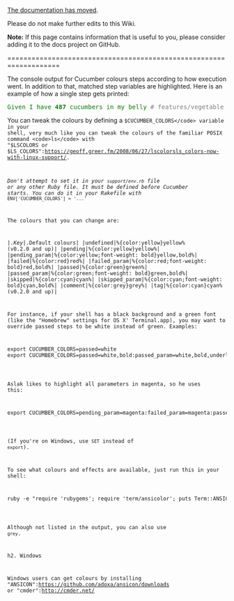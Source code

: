 [The documentation has moved](https://docs.cucumber.io/).

Please do not make further edits to this Wiki.

**Note:** If this page contains information that is useful to you, please consider adding it to the docs project on GitHub.

===================================================================

The console output for Cucumber colours steps according to how execution went. In addition to that, matched step variables are highlighted. Here is an example of how a single step gets printed:

<notextile>
<pre><span style="color:green">Given I have</span> <span style="color:green;font-weight:bold">487</span> <span style="color:green">cucumbers in my belly</span> <span style="color:grey"># features/vegetable_features.feature:49</span>
</pre></notextile>

You can tweak the colours by defining a <code>$CUCUMBER_COLORS</code> variable in your shell, very much like you can tweak the colours of the familiar POSIX command <code>ls</code> with
"$LSCOLORS or $LS_COLORS":https://geoff.greer.fm/2008/06/27/lscolorsls_colors-now-with-linux-support/.

_Don't attempt to set it in your <code>support/env.rb</code> file or any other Ruby file. It must be defined *before* Cucumber starts. You can do it in your Rakefile with_ <code>ENV['CUCUMBER_COLORS'] = '...'</code>

The colours that you can change are:

|_.Key|_.Default colours|
|undefined|%{color:yellow}yellow% (v0.2.0 and up)|
|pending|%{color:yellow}yellow%|
|pending_param|%{color:yellow;font-weight: bold}yellow,bold%|
|failed|%{color:red}red%|
|failed_param|%{color:red;font-weight: bold}red,bold%|
|passed|%{color:green}green%|
|passed_param|%{color:green;font-weight: bold}green,bold%|
|skipped|%{color:cyan}cyan%|
|skipped_param|%{color:cyan;font-weight: bold}cyan,bold%|
|comment|%{color:grey}grey%|
|tag|%{color:cyan}cyan% (v0.2.0 and up)|

For instance, if your shell has a black background and a green font (like the
"Homebrew" settings for OS X' Terminal.app), you may want to override passed
steps to be white instead of green. Examples:

<pre>export CUCUMBER_COLORS=passed=white
export CUCUMBER_COLORS=passed=white,bold:passed_param=white,bold,underline
</pre>

Aslak likes to highlight all parameters in magenta, so he uses this:

<pre>export CUCUMBER_COLORS=pending_param=magenta:failed_param=magenta:passed_param=magenta:skipped_param=magenta</pre>

(If you're on Windows, use <code>SET</code> instead of <code>export</code>).

To see what colours and effects are available, just run this in your shell:

<pre>ruby -e "require 'rubygems'; require 'term/ansicolor'; puts Term::ANSIColor.attributes"
</pre>

Although not listed in the output, you can also use <code>grey</code>.

h2. Windows

Windows users can get colours by installing "ANSICON":https://github.com/adoxa/ansicon/downloads or "cmder":http://cmder.net/